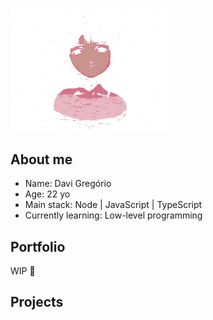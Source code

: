 
  <img src="./lain-gif.gif" alt="drawing" width="50%" style="margin: 0 auto;"/>


## About me

- Name: Davi Gregório
- Age: 22 yo
- Main stack: Node | JavaScript | TypeScript
- Currently learning: Low-level programming

## Portfolio
WIP 🚧

## Projects



